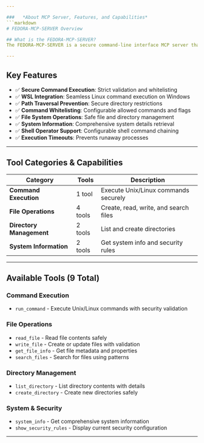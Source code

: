 ```yaml
---

###   *About MCP Server, Features, and Capabilities*
```markdown
# FEDORA-MCP-SERVER Overview

## What is the FEDORA-MCP-SERVER?
The FEDORA-MCP-SERVER is a secure command-line interface MCP server that enables AI assistants to execute Unix/Linux commands safely through WSL (Windows Subsystem for Linux) integration, providing controlled CLI access with robust security measures.

---
```


## Key Features
- ✅ **Secure Command Execution**: Strict validation and whitelisting
- ✅ **WSL Integration**: Seamless Linux command execution on Windows
- ✅ **Path Traversal Prevention**: Secure directory restrictions
- ✅ **Command Whitelisting**: Configurable allowed commands and flags
- ✅ **File System Operations**: Safe file and directory management
- ✅ **System Information**: Comprehensive system details retrieval
- ✅ **Shell Operator Support**: Configurable shell command chaining
- ✅ **Execution Timeouts**: Prevents runaway processes

---

## Tool Categories & Capabilities
| Category | Tools | Description |
|----------|-------|-------------|
| **Command Execution** | 1 tool | Execute Unix/Linux commands securely |
| **File Operations** | 4 tools | Create, read, write, and search files |
| **Directory Management** | 2 tools | List and create directories |
| **System Information** | 2 tools | Get system info and security rules |

---

## Available Tools (9 Total)

### Command Execution
- `run_command` - Execute Unix/Linux commands with security validation

### File Operations
- `read_file` - Read file contents safely
- `write_file` - Create or update files with validation
- `get_file_info` - Get file metadata and properties
- `search_files` - Search for files using patterns

### Directory Management
- `list_directory` - List directory contents with details
- `create_directory` - Create new directories safely

### System & Security
- `system_info` - Get comprehensive system information
- `show_security_rules` - Display current security configuration

---
